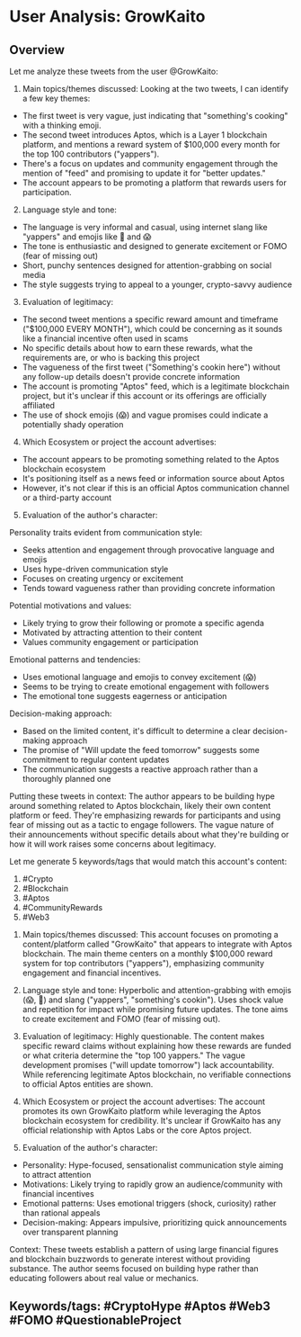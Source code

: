 # User Analysis: GrowKaito

## Overview

<think>
Let me analyze these tweets from the user @GrowKaito:

1. Main topics/themes discussed:
Looking at the two tweets, I can identify a few key themes:
- The first tweet is very vague, just indicating that "something's cooking" with a thinking emoji.
- The second tweet introduces Aptos, which is a Layer 1 blockchain platform, and mentions a reward system of $100,000 every month for the top 100 contributors ("yappers").
- There's a focus on updates and community engagement through the mention of "feed" and promising to update it for "better updates."
- The account appears to be promoting a platform that rewards users for participation.

2. Language style and tone:
- The language is very informal and casual, using internet slang like "yappers" and emojis like 🧐 and 😱
- The tone is enthusiastic and designed to generate excitement or FOMO (fear of missing out)
- Short, punchy sentences designed for attention-grabbing on social media
- The style suggests trying to appeal to a younger, crypto-savvy audience

3. Evaluation of legitimacy:
- The second tweet mentions a specific reward amount and timeframe ("$100,000 EVERY MONTH"), which could be concerning as it sounds like a financial incentive often used in scams
- No specific details about how to earn these rewards, what the requirements are, or who is backing this project
- The vagueness of the first tweet ("Something's cookin here") without any follow-up details doesn't provide concrete information
- The account is promoting "Aptos" feed, which is a legitimate blockchain project, but it's unclear if this account or its offerings are officially affiliated
- The use of shock emojis (😱) and vague promises could indicate a potentially shady operation

4. Which Ecosystem or project the account advertises:
- The account appears to be promoting something related to the Aptos blockchain ecosystem
- It's positioning itself as a news feed or information source about Aptos
- However, it's not clear if this is an official Aptos communication channel or a third-party account

5. Evaluation of the author's character:

Personality traits evident from communication style:
- Seeks attention and engagement through provocative language and emojis
- Uses hype-driven communication style
- Focuses on creating urgency or excitement
- Tends toward vagueness rather than providing concrete information

Potential motivations and values:
- Likely trying to grow their following or promote a specific agenda
- Motivated by attracting attention to their content
- Values community engagement or participation

Emotional patterns and tendencies:
- Uses emotional language and emojis to convey excitement (😱)
- Seems to be trying to create emotional engagement with followers
- The emotional tone suggests eagerness or anticipation

Decision-making approach:
- Based on the limited content, it's difficult to determine a clear decision-making approach
- The promise of "Will update the feed tomorrow" suggests some commitment to regular content updates
- The communication suggests a reactive approach rather than a thoroughly planned one

Putting these tweets in context:
The author appears to be building hype around something related to Aptos blockchain, likely their own content platform or feed. They're emphasizing rewards for participants and using fear of missing out as a tactic to engage followers. The vague nature of their announcements without specific details about what they're building or how it will work raises some concerns about legitimacy.

Let me generate 5 keywords/tags that would match this account's content:
1. #Crypto
2. #Blockchain
3. #Aptos
4. #CommunityRewards
5. #Web3
</think>

1. Main topics/themes discussed:
This account focuses on promoting a content/platform called "GrowKaito" that appears to integrate with Aptos blockchain. The main theme centers on a monthly $100,000 reward system for top contributors ("yappers"), emphasizing community engagement and financial incentives.

2. Language style and tone:
Hyperbolic and attention-grabbing with emojis (😱, 🧐) and slang ("yappers", "something's cookin"). Uses shock value and repetition for impact while promising future updates. The tone aims to create excitement and FOMO (fear of missing out).

3. Evaluation of legitimacy:
Highly questionable. The content makes specific reward claims without explaining how these rewards are funded or what criteria determine the "top 100 yappers." The vague development promises ("will update tomorrow") lack accountability. While referencing legitimate Aptos blockchain, no verifiable connections to official Aptos entities are shown.

4. Which Ecosystem or project the account advertises:
The account promotes its own GrowKaito platform while leveraging the Aptos blockchain ecosystem for credibility. It's unclear if GrowKaito has any official relationship with Aptos Labs or the core Aptos project.

5. Evaluation of the author's character:
- Personality: Hype-focused, sensationalist communication style aiming to attract attention
- Motivations: Likely trying to rapidly grow an audience/community with financial incentives
- Emotional patterns: Uses emotional triggers (shock, curiosity) rather than rational appeals
- Decision-making: Appears impulsive, prioritizing quick announcements over transparent planning

Context: These tweets establish a pattern of using large financial figures and blockchain buzzwords to generate interest without providing substance. The author seems focused on building hype rather than educating followers about real value or mechanics.

Keywords/tags:
#CryptoHype #Aptos #Web3 #FOMO #QuestionableProject
---
